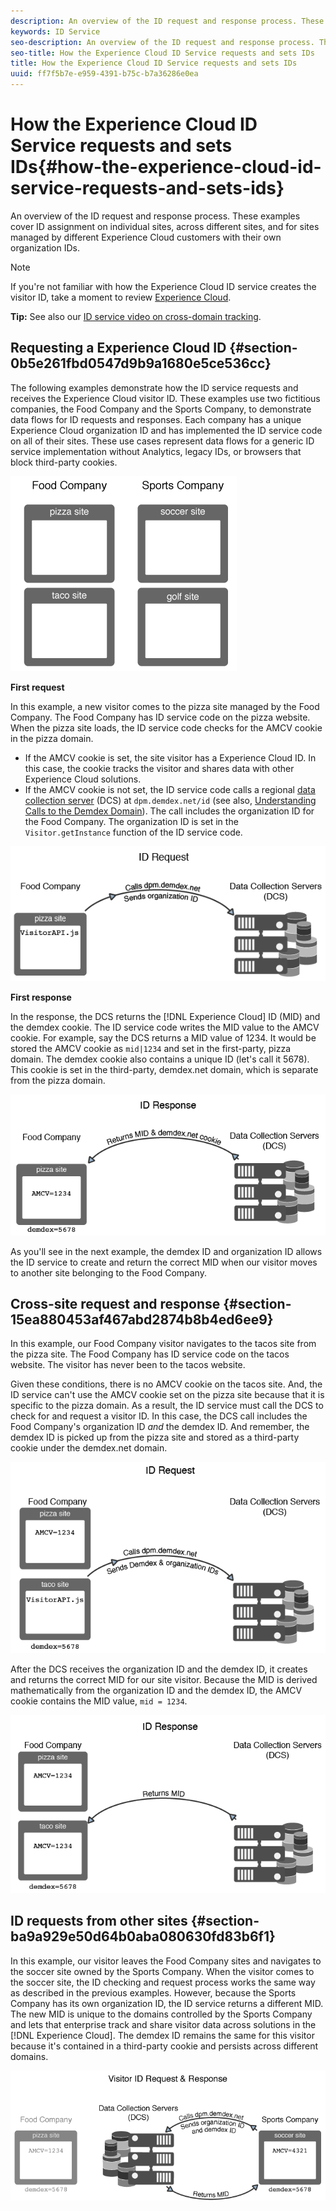 ```yaml
---
description: An overview of the ID request and response process. These examples cover ID assignment on individual sites, across different sites, and for sites managed by different Experience Cloud customers with their own organization IDs.
keywords: ID Service
seo-description: An overview of the ID request and response process. These examples cover ID assignment on individual sites, across different sites, and for sites managed by different Experience Cloud customers with their own organization IDs.
seo-title: How the Experience Cloud ID Service requests and sets IDs
title: How the Experience Cloud ID Service requests and sets IDs
uuid: ff7f5b7e-e959-4391-b75c-b7a36286e0ea
---
```


# How the Experience Cloud ID Service requests and sets IDs{#how-the-experience-cloud-id-service-requests-and-sets-ids}

An overview of the ID request and response process. These examples cover ID assignment on individual sites, across different sites, and for sites managed by different Experience Cloud customers with their own organization IDs.

>[!NOTE]
>
>If you're not familiar with how the Experience Cloud ID service creates the visitor ID, take a moment to review [Experience Cloud](../introduction/cookies.md).

**Tip:** See also our [ID service video on cross-domain tracking](https://helpx.adobe.com/marketing-cloud-core/kb/MCID/CrossDomain.html).

## Requesting a Experience Cloud ID {#section-0b5e261fbd0547d9b9a1680e5ce536cc}

The following examples demonstrate how the ID service requests and receives the Experience Cloud visitor ID. These examples use two fictitious companies, the Food Company and the Sports Company, to demonstrate data flows for ID requests and responses. Each company has a unique Experience Cloud organization ID and has implemented the ID service code on all of their sites. These use cases represent data flows for a generic ID service implementation without Analytics, legacy IDs, or browsers that block third-party cookies.

![](assets/sample_sites.png)

**First request**

In this example, a new visitor comes to the pizza site managed by the Food Company. The Food Company has ID service code on the pizza website. When the pizza site loads, the ID service code checks for the AMCV cookie in the pizza domain.

* If the AMCV cookie is set, the site visitor has a Experience Cloud ID. In this case, the cookie tracks the visitor and shares data with other Experience Cloud solutions. 
* If the AMCV cookie is not set, the ID service code calls a regional [data collection server](https://marketing.adobe.com/resources/help/en_US/aam/?f=c_compcollect.html) (DCS) at `dpm.demdex.net/id` (see also, [Understanding Calls to the Demdex Domain](https://marketing.adobe.com/resources/help/en_US/aam/demdex-calls.html)). The call includes the organization ID for the Food Company. The organization ID is set in the `Visitor.getInstance` function of the ID service code.

![](assets/request1.png)

**First response**

In the response, the DCS returns the [!DNL Experience Cloud] ID (MID) and the demdex cookie. The ID service code writes the MID value to the AMCV cookie. For example, say the DCS returns a MID value of 1234. It would be stored the AMCV cookie as `mid|1234` and set in the first-party, pizza domain. The demdex cookie also contains a unique ID (let's call it 5678). This cookie is set in the third-party, demdex.net domain, which is separate from the pizza domain.

![](assets/response1.png)

As you'll see in the next example, the demdex ID and organization ID allows the ID service to create and return the correct MID when our visitor moves to another site belonging to the Food Company.

## Cross-site request and response {#section-15ea880453af467abd2874b8b4ed6ee9}

In this example, our Food Company visitor navigates to the tacos site from the pizza site. The Food Company has ID service code on the tacos website. The visitor has never been to the tacos website.

Given these conditions, there is no AMCV cookie on the tacos site. And, the ID service can't use the AMCV cookie set on the pizza site because that it is specific to the pizza domain. As a result, the ID service must call the DCS to check for and request a visitor ID. In this case, the DCS call includes the Food Company's organization ID *and* the demdex ID. And remember, the demdex ID is picked up from the pizza site and stored as a third-party cookie under the demdex.net domain.

![](assets/request2.png)

After the DCS receives the organization ID and the demdex ID, it creates and returns the correct MID for our site visitor. Because the MID is derived mathematically from the organization ID and the demdex ID, the AMCV cookie contains the MID value, `mid = 1234`.

![](assets/response2.png)

## ID requests from other sites {#section-ba9a929e50d64b0aba080630fd83b6f1}

In this example, our visitor leaves the Food Company sites and navigates to the soccer site owned by the Sports Company. When the visitor comes to the soccer site, the ID checking and request process works the same way as described in the previous examples. However, because the Sports Company has its own organization ID, the ID service returns a different MID. The new MID is unique to the domains controlled by the Sports Company and lets that enterprise track and share visitor data across solutions in the [!DNL Experience Cloud]. The demdex ID remains the same for this visitor because it's contained in a third-party cookie and persists across different domains.

![](assets/req_resp.png)

